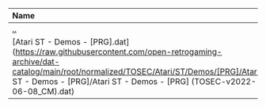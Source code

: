 |Name|Size|
|:---|---:|
|[..](../index.html)|DIR|
|[Atari ST - Demos - [PRG].dat](https://raw.githubusercontent.com/open-retrogaming-archive/dat-catalog/main/root/normalized/TOSEC/Atari/ST/Demos/[PRG]/Atari ST - Demos - [PRG]/Atari ST - Demos - [PRG] (TOSEC-v2022-06-08_CM).dat)|1478|
